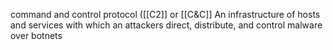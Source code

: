 command and control protocol ([[C2]] or [[C&C]]
An infrastructure of hosts and services with which an
attackers direct, distribute, and control malware over botnets